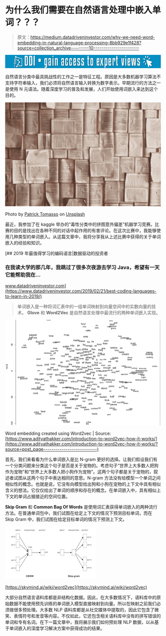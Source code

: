 # 为什么我们需要在自然语言处理中嵌入单词？？？

> 原文：<https://medium.datadriveninvestor.com/why-we-need-word-embedding-in-natural-language-processing-8bb929e1f428?source=collection_archive---------10----------------------->

[![](img/fc64aad505a21d893f500d9e22038585.png)](http://www.track.datadriveninvestor.com/1B9E)

自然语言分类中最具挑战性的工作之一是特征工程。原因是大多数机器学习算法不支持字符串输入，我们必须将自然语言输入转换为数字表示。早期流行的方法之一是使用 N 元语法。随着深度学习的普及和发展，人们开始使用词嵌入来达到这个目的。

![](img/7e58d69e6a28f68ca11ee55cf45a1287.png)

Photo by [Patrick Tomasso](https://unsplash.com/@impatrickt?utm_source=medium&utm_medium=referral) on [Unsplash](https://unsplash.com?utm_source=medium&utm_medium=referral)

最近，我参加了在 kaggle 举办的“毒性分类中的拼图意外偏差”机器学习竞赛。比赛的目的是找出在各种不同的对话中起作用的有害评论。在这次比赛中，我能够使用几种类型的单词嵌入。从这篇文章中，我将分享我从上述比赛中获得的关于单词嵌入的经验和知识。

[](https://www.datadriveninvestor.com/2019/02/21/best-coding-languages-to-learn-in-2019/) [## 2019 年最值得学习的编码语言|数据驱动的投资者

### 在我读大学的那几年，我跳过了很多次夜游去学习 Java，希望有一天它能帮助我在…

www.datadriveninvestor.com](https://www.datadriveninvestor.com/2019/02/21/best-coding-languages-to-learn-in-2019/) 

> 单词嵌入是一种将词汇表中的一组单词映射到向量空间中的实数向量的技术。 **Glove** 和 **Word2Vec** 是自然语言处理中最流行的两种单词嵌入实现。

![](img/b477b6e9b0865200d37eeb0c49b09897.png)

Word embedding created using Word2vec | Source: [https://www.adityathakker.com/introduction-to-word2vec-how-it-works/](https://www.adityathakker.com/introduction-to-word2vec-how-it-works/?source=post_page---------------------------)

首先，我们来看看为什么单词嵌入是比 N-gram 更好的选择。让我们假设我们有一个分类问题来分类这个句子是否是关于宠物的。考虑句子“世界上大多数人把狗作为宠物”和“世界上大多数人把小狗作为宠物”。这两个句子都是关于宠物的，叙述者试图从这两个句子中表达相同的意思。N-gram 方法没有给模型一个单词之间相似性的概念。也就是说，它没有向模型给出狗和小狗在宠物的上下文中具有相似含义的想法。它仅仅给出了单词的顺序和存在的概念。在单词嵌入中，具有相似上下文的单词占据接近的空间位置。

**Skip Gram** 和 **Common Bag Of Words** 是使用词汇表获得单词嵌入的两种流行方法。在普通单词包中，我们试图在给定上下文的情况下预测目标单词，而在 Skip Gram 中，我们试图在给定目标单词的情况下预测上下文。

![](img/4befc3148e3846e8abee11a4658c5a02.png)

[https://skymind.ai/wiki/word2vec](https://skymind.ai/wiki/word2vec)

大部分自然语言语料库都是非结构化数据。因此，在大多数情况下，语料库中的原始数据不能使用预先训练的单词嵌入模型直接映射到向量。所以在映射之前我们必须做很多预处理。大多数 NLP 语料库都是从社交媒体中提取的，因此它包含了微笑、表情符号和发音等内容。不仅如此，它还包含相关语料库中没有的拼写错误的单词和专有名词。在下一篇文章中，我将展示我们如何预处理 NLP 数据，以从基于单词嵌入的深度学习解决方案中获得成功的结果。